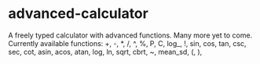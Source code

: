 # advanced-calculator
A freely typed calculator with advanced functions. Many more yet to come. 
Currently available functions: +, -, *, /, ^, %, P, C, log_, !, sin, cos, tan, csc, sec, cot, asin, acos, atan, log, ln, sqrt, cbrt, ~, mean_sd, (, ),
